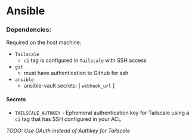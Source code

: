 # Ansible

### Dependencies:

Required on the host machine:
- `Tailscale`
  - `ci` tag is configured in `Tailscale` with SSH access
- `git`
  - must have authentication to Github for ssh
- `ansible`
  - ansible-vault secrets: [ `webhook_url` ]

#### Secrets

- `TAILSCALE_AUTHKEY` - Ephemeral authentication key for Tailscale using a `ci` tag that has SSH configured in your ACL

_TODO: Use OAuth instead of Authkey for Tailscale_